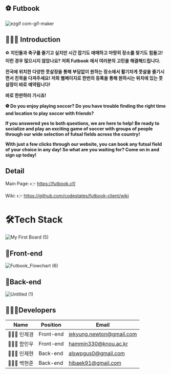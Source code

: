 ## ⚽ Futbook

![ezgif com-gif-maker](https://user-images.githubusercontent.com/71122594/116981025-f44a1380-ad01-11eb-9ba9-5ef606b315f2.gif)


## 💁🏻‍♂️ Introduction
⚽ **지인들과 축구를 즐기고 싶지만 시간 잡기도 애매하고 마땅히 장소를 찾기도 힘들고! 이런 경우 많으시지 않았나요? 저희 Futbook 에서 여러분의 고민을 해결해드립니다.**

**전국에 위치한 다양한 풋살장을 통해 부담없이 원하는 장소에서 활기차게 풋살을 즐기시면서 친목을 다져주세요! 저희 웹페이지로 한번의 등록을 통해 원하시는 위치에 있는 풋살장이 바로 예약됩니다!**

**바로 한판하러 가시죠!**

**⚽ Do you enjoy playing soccer? Do you have trouble finding the right time and location to play soccer with friends?**

**If you answered yes to both questions, we are here to help! Be ready to socialize and play an exciting game of soccer with groups of 
     people through our wide selection of futsal fields across the country!**

**With just a few clicks through our website, you can book any futsal field of your choice in any day! So what are you waiting for? Come on 
    in and sign up today!**

## Detail
Main Page: 👉 https://futbook.cf/

Wiki: 👉 https://github.com/codestates/futbook-client/wiki

# 🛠Tech Stack
![My First Board (5)](https://user-images.githubusercontent.com/71122594/116988810-dd102380-ad0b-11eb-9084-c7212dcc7b6b.jpg)

## 🔧Front-end
![Futbook_Flowchart (6)](https://user-images.githubusercontent.com/71122594/117303068-44b6a200-aeb7-11eb-9165-a50f2c64582b.jpg)

## 🔨Back-end
![Untitled (1)](https://user-images.githubusercontent.com/71122594/117003286-9f1cfa80-ad1f-11eb-9e74-bac1ae27b520.jpg)

## 🙆🏻‍♂️Developers
| Name  | Position   | Email              | 
| ----- | ---------- | ------------------ |
| 👨🏻‍💻 민제경 |  Front-end  | jekyung.newton@gmail.com| 
| 👨🏻‍💻 함민우 |  Front-end   | hammin330@knou.ac.kr | 
| 👨🏻‍💻 민제현 |  Back-end   | alswpgus0@gmail.com | 
| 👨🏻‍💻 백현준 |  Back-end | hjbaek91@gmail.com |
